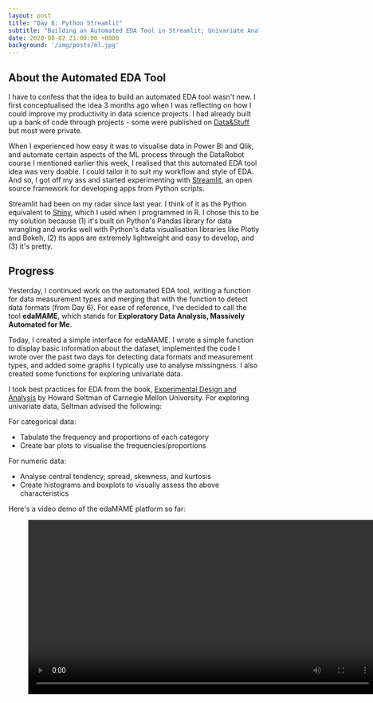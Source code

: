```yaml
---
layout: post
title: "Day 8: Python Streamlit"
subtitle: "Building an Automated EDA Tool in Streamlit; Univariate Analysis"
date: 2020-08-02 21:00:00 +0800
background: '/img/posts/ml.jpg'
---
```


## About the Automated EDA Tool
I have to confess that the idea to build an automated EDA tool wasn't new. I first conceptualised the idea 3 months ago when I was reflecting on how I could improve my productivity in data science projects. I had already built up a bank of code through projects - some were published on [Data&Stuff](https://chrischow.github.io/dataandstuff/) but most were private.

When I experienced how easy it was to visualise data in Power BI and Qlik, and automate certain aspects of the ML process through the DataRobot course I mentioned earlier this week, I realised that this automated EDA tool idea was very doable. I could tailor it to suit my workflow and style of EDA. And so, I got off my ass and started experimenting with [Streamlit](https://www.streamlit.io/), an open source framework for developing apps from Python scripts.

Streamlit had been on my radar since last year. I think of it as the Python equivalent to [Shiny](https://shiny.rstudio.com/), which I used when I programmed in R. I chose this to be my solution because (1) it's built on Python's Pandas library for data wrangling and works well with Python's data visualisation libraries like Plotly and Bokeh, (2) its apps are extremely lightweight and easy to develop, and (3) it's pretty.

## Progress
Yesterday, I continued work on the automated EDA tool, writing a function for data measurement types and merging that with the function to detect data formats (from Day 6). For ease of reference, I've decided to call the tool **edaMAME**, which stands for **Exploratory Data Analysis, Massively Automated for Me**.

Today, I created a simple interface for edaMAME. I wrote a simple function to display basic information about the dataset, implemented the code I wrote over the past two days for detecting data formats and measurement types, and added some graphs I typically use to analyse missingness. I also created some functions for exploring univariate data.

I took best practices for EDA from the book, [Experimental Design and Analysis](http://www.stat.cmu.edu/~hseltman/309/Book/Book.pdf) by Howard Seltman of Carnegie Mellon University. For exploring univariate data, Seltman advised the following:

For categorical data:

* Tabulate the frequency and proportions of each category
* Create bar plots to visualise the frequencies/proportions

For numeric data:

* Analyse central tendency, spread, skewness, and kurtosis
* Create histograms and boxplots to visually assess the above characteristics

Here's a video demo of the edaMAME platform so far:

<figure class="video_container">
  <video controls="true" allowfullscreen="true" width="700">
    <source src="/365DaysOfDS/img/posts/streamlit-edaMAME-2020-08-02-2008.webm.mp4" type="video/mp4">
  </video>
</figure>